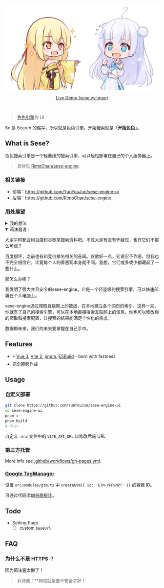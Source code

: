 <p align='center'>
  <img src='./public/sese-rimo-and-xiao-yun.png' alt='Sese Search Ui' />
</p>

<p align='center'>
<a href="http://sese.yyj.moe/">Live Demo (sese.yyj.moe)</a>
</p>

<br>

> [色色引擎](https://github.com/RimoChan/sese-engine)的 UI

Se 是 Search 的缩写，所以就是色色引擎。开始搜索就是「**开始色色**」。

## What is Sese?

色色搜索引擎是一个轻量级的搜索引擎，可以轻松部署在自己的个人服务器上。

> 具体见 [RimoChan/sese-engine](https://github.com/RimoChan/sese-engine)

### 相关链接

- 前端：<https://github.com/YunYouJun/sese-engine-ui>
- 后端：<https://github.com/RimoChan/sese-engine>

### 用处展望

<details>
<summary>我的想法</summary>
熟练地使用谷歌等搜索引擎已经可以帮助我们解决大部分问题。
而「色色引擎」的特色则在于个人可控可部署，那么我想它的用途应该是自定义化。

譬如通过设置自定义的索引，只检索自己希望检索的站点。
对于个人站长来说，可以对自己的站点进行一个统合。
譬如我只希望通过此搜索所有我 `*.yunyoujun.cn`, `*.yyj.moe`, `*.elpsy.cn` 域名下的内容，作为自己资源的一个检索工具。

当然也可以一定程度去自定义自己的搜索界面。

目前我的想法大概是这样！更多搜索功能请去催促[莉沫酱](https://github.com/RimoChan/sese-engine)开发吧！
</details>

<details open>
<summary>莉沫酱说：</summary>

大家平时都会用百度和谷歌来搜索资料吧。不过大家有没有怀疑过，也许它们不那么可信？

百度很坏，之前也有和竞价排名相关的丑闻。谷歌好一点，它说它不作恶，但我也不完全相信它，毕竟每个人的善恶观本身就不同。我想，它们或多或少都藏起了一些什么。

那怎么办呢？

我发明了强大并且安全的sese-engine。它是一个轻量级的搜索引擎，可以快速部署在个人电脑上。

sese-engine通过爬取互联网上的数据，在本地建立各个网页的索引。这样一来，你就有了自己的搜索引擎，可以在本地直接搜索互联网上的信息。你也可以修改你的爬取和搜索配置，让搜索的结果能满足个性化的需求。

数据即未来，我们的未来要掌握在自己手中。

</details>

## Features

- ⚡️ [Vue 3](https://github.com/vuejs/vue-next), [Vite 2](https://github.com/vitejs/vite), [pnpm](https://pnpm.js.org/), [ESBuild](https://github.com/evanw/esbuild) - born with fastness
- 完全靜態作成

## Usage

### 自定义部署

```bash
git clone https://github.com/YunYouJun/sese-engine-ui
cd sese-engine-ui
pnpm i
pnpm build
# dist
```

自定义 `.env` 文件中的 `VITE_API_URL` 以修改后端 URL

### 第三方托管

More info see [.github/workflows/gh-pages.yml](https://github.com/YunYouJun/sese-engine-ui/blob/main/.github/workflows/gh-pages.yml).

### [Google TagManager](https://tagmanager.google.com/)

设置 `src/modules/gtm.ts` 中 `createGtm({ id: 'GTM-PFF9NPT' })` 的容器 ID。

可通过代码添加[谷歌统计](https://analytics.google.com/)。

## Todo

- Setting Page
  - [ ] custom `baseUrl`

## FAQ

### 为什么不是 HTTPS ？

因为莉沫酱太懒了！

> 莉沫酱：**网站就是要不安全才好！

